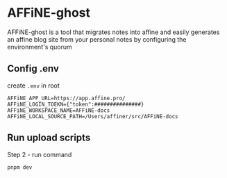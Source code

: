 # AFFiNE-ghost

AFFiNE-ghost is a tool that migrates notes into affine and easily generates an affine blog site from your personal notes by configuring the environment's quorum

## Config .env

create `.env` in root

```shell
AFFiNE_APP_URL=https://app.affine.pro/
AFFiNE_LOGIN_TOEKN={"token":###############}
AFFiNE_WORKSPACE_NAME=AFFiNE-docs
AFFiNE_LOCAL_SOURCE_PATH=/Users/affiner/src/AFFiNE-docs

```

## Run upload scripts

Step 2 - run command

```shell
pnpm dev
```
